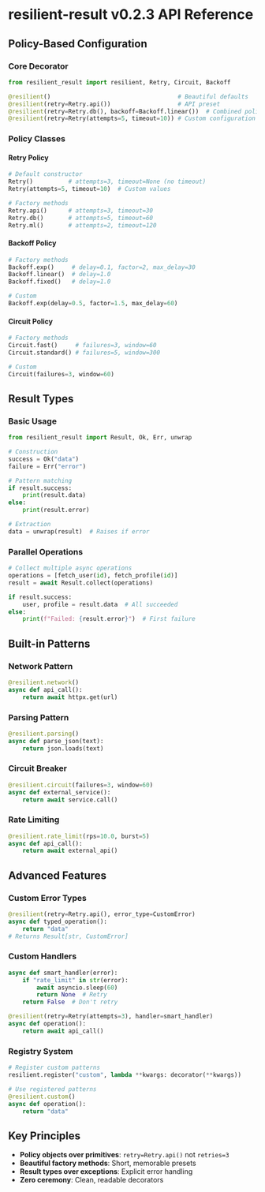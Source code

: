 # resilient-result v0.2.3 API Reference

## Policy-Based Configuration

### Core Decorator
```python
from resilient_result import resilient, Retry, Circuit, Backoff

@resilient()                                    # Beautiful defaults
@resilient(retry=Retry.api())                   # API preset
@resilient(retry=Retry.db(), backoff=Backoff.linear())  # Combined policies
@resilient(retry=Retry(attempts=5, timeout=10)) # Custom configuration
```

### Policy Classes

#### Retry Policy
```python
# Default constructor
Retry()          # attempts=3, timeout=None (no timeout)
Retry(attempts=5, timeout=10)  # Custom values

# Factory methods
Retry.api()      # attempts=3, timeout=30
Retry.db()       # attempts=5, timeout=60  
Retry.ml()       # attempts=2, timeout=120
```

#### Backoff Policy
```python
# Factory methods
Backoff.exp()     # delay=0.1, factor=2, max_delay=30
Backoff.linear()  # delay=1.0
Backoff.fixed()   # delay=1.0

# Custom
Backoff.exp(delay=0.5, factor=1.5, max_delay=60)
```

#### Circuit Policy
```python
# Factory methods
Circuit.fast()     # failures=3, window=60
Circuit.standard() # failures=5, window=300

# Custom
Circuit(failures=3, window=60)
```

## Result Types

### Basic Usage
```python
from resilient_result import Result, Ok, Err, unwrap

# Construction
success = Ok("data")
failure = Err("error")

# Pattern matching
if result.success:
    print(result.data)
else:
    print(result.error)

# Extraction
data = unwrap(result)  # Raises if error
```

### Parallel Operations
```python
# Collect multiple async operations
operations = [fetch_user(id), fetch_profile(id)]
result = await Result.collect(operations)

if result.success:
    user, profile = result.data  # All succeeded
else:
    print(f"Failed: {result.error}")  # First failure
```

## Built-in Patterns

### Network Pattern
```python
@resilient.network()
async def api_call():
    return await httpx.get(url)
```

### Parsing Pattern  
```python
@resilient.parsing()
async def parse_json(text):
    return json.loads(text)
```

### Circuit Breaker
```python
@resilient.circuit(failures=3, window=60)
async def external_service():
    return await service.call()
```

### Rate Limiting
```python
@resilient.rate_limit(rps=10.0, burst=5)
async def api_call():
    return await external_api()
```

## Advanced Features

### Custom Error Types
```python
@resilient(retry=Retry.api(), error_type=CustomError)
async def typed_operation():
    return "data"
# Returns Result[str, CustomError]
```

### Custom Handlers
```python
async def smart_handler(error):
    if "rate_limit" in str(error):
        await asyncio.sleep(60)
        return None  # Retry
    return False  # Don't retry

@resilient(retry=Retry(attempts=3), handler=smart_handler)
async def operation():
    return await api_call()
```

### Registry System
```python
# Register custom patterns
resilient.register("custom", lambda **kwargs: decorator(**kwargs))

# Use registered patterns
@resilient.custom()
async def operation():
    return "data"
```

## Key Principles

- **Policy objects over primitives**: `retry=Retry.api()` not `retries=3`
- **Beautiful factory methods**: Short, memorable presets
- **Result types over exceptions**: Explicit error handling
- **Zero ceremony**: Clean, readable decorators